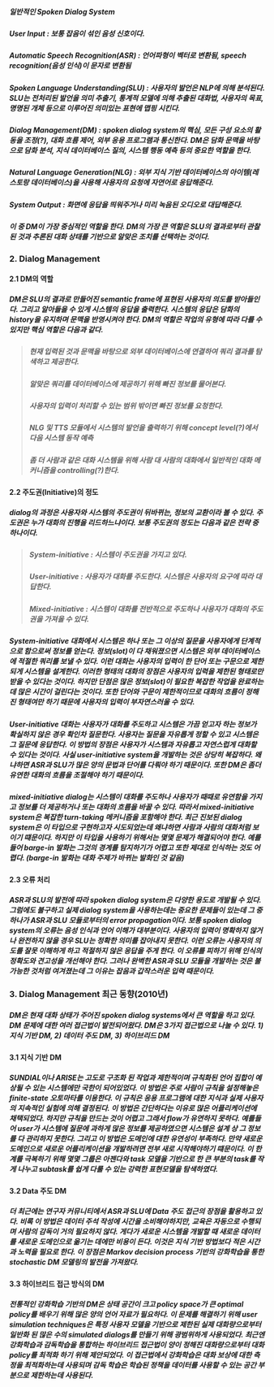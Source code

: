 ##### 일반적인 Spoken Dialog System
##### User Input : 보통 잡음이 섞인 음성 신호이다.
##### Automatic Speech Recognition(ASR) : 언어파형이 벡터로 변환됨, speech recognition(음성 인식)이 문자로 변환됨
##### Spoken Language Understanding(SLU) : 사용자의 발언은 NLP에 의해 분석된다. SLU는 전처리된 발언을 의미 추출기, 통계적 모델에 의해 추출된 대화법, 사용자의 목표, 명명된 개체 등으로 이루어진 의미있는 표현에 맵핑 시킨다.
##### Dialog Management(DM) : spoken dialog system의 핵심, 모든 구성 요소의 활동을 조정(?), 대화 흐름 제어, 외부 응용 프로그램과 통신한다. DM은 담화 문맥을 바탕으로 담화 분석, 지식 데이터베이스 질의, 시스템 행동 예측 등의 중요한 역할을 한다.
##### Natural Language Generation(NLG) : 외부 지식 기반 데이터베이스의 아이템(레스토랑 데이터베이스)을 사용해 사용자의 요청에 자연어로 응답해준다.
##### System Output : 화면에 응답을 띄워주거나 미리 녹음된 오디오로 대답해준다.

##### 이 중 DM이 가장 중심적인 역할을 한다. DM의 가장 큰 역할은 SLU의 결과로부터 관찰된 것과 추론된 대화 상태를 기반으로 알맞은 조치를 선택하는 것이다.

### 2. Dialog Management

#### 2.1 DM의 역할
##### DM은 SLU의 결과로 만들어진 semantic frame에 표현된 사용자의 의도를 받아들인다. 그리고 알아들을 수 있게 시스템의 응답을 출력한다. 시스템의 응답은 담화의 history을 유지하며 문맥을 반영시켜야 한다. DM의 역할은 작업의 유형에 따라 다를 수 있지만 핵심 역할은 다음과 같다.
> ##### 현재 입력된 것과 문맥을 바탕으로 외부 데이터베이스에 연결하여 쿼리 결과를 탐색하고 제공한다.
> ##### 알맞은 쿼리를 데이터베이스에 제공하기 위해 빠진 정보를 물어본다.
> ##### 사용자의 입력이 처리할 수 있는 범위 밖이면 빠진 정보를 요청한다.
> ##### NLG 및 TTS 모듈에서 시스템의 발언을 출력하기 위해 concept level(?)에서 다음 시스템 동작 예측
> ##### 좀 더 사람과 같은 대화 시스템을 위해 사람 대 사람의 대화에서 일반적인 대화 메커니즘을 controlling(?)한다. 

#### 2.2 주도권(Initiative)의 정도
##### dialog의 과정은 사용자와 시스템의 주도권이 뒤바뀌는, 정보의 교환이라 볼 수 있다. 주도권은 누가 대화의 진행을 리드하느냐이다. 보통 주도권의 정도는 다음과 같은 전략 중 하나이다.
> ##### System-initiative : 시스템이 주도권을 가지고 있다.
> ##### User-initiative : 사용자가 대화를 주도한다. 시스템은 사용자의 요구에 따라 대답한다.
> ##### Mixed-initiative : 시스템이 대화를 전반적으로 주도하나 사용자가 대화의 주도권을 가져올 수 있다.
##### System-initiative 대화에서 시스템은 하나 또는 그 이상의 질문을 사용자에게 단계적으로 함으로써 정보를 얻는다. 정보(slot)이 다 채워졌으면 시스템은 외부 데이터베이스에 적절한 쿼리를 보낼 수 있다. 이런 대화는 사용자의 입력이 한 단어 또는 구문으로 제한되게 시스템을 설계한다. 이러한 형태의 대화의 장점은 사용자의 입력을 제한된 형태로만 받을 수 있다는 것이다. 하지만 단점은 많은 정보(slot)이 필요한 복잡한 작업을 완료하는데 많은 시간이 걸린다는 것이다. 또한 단어와 구문이 제한적이므로 대화의 흐름이 정해진 형태여만 하기 때문에 사용자의 입력이 부자연스러울 수 있다.
##### User-initiative 대화는 사용자가 대화를 주도하고 시스템은 가끔 얻고자 하는 정보가 확실하지 않은 경우 확인차 질문한다. 사용자는 질문을 자유롭게 정할 수 있고 시스템은 그 질문에 응답한다. 이 방법의 장점은 사용자가 시스템과 자유롭고 자연스럽게 대화할 수 있다는 것이다. 사실 user-initiative system을 개발하는 것은 상당히 복잡하다. 왜냐하면 ASR과 SLU가 많은 양의 문법과 단어를 다뤄야 하기 때문이다. 또한 DM은 좀더 유연한 대화의 흐름을 조절해야 하기 때문이다.
##### mixed-initiative dialog는 시스템이 대화를 주도하나 사용자가 때때로 유연함을 가지고 정보를 더 제공하거나 또는 대화의 흐름을 바꿀 수 있다. 따라서 mixed-initiative system은 복잡한 turn-taking 메커니즘을 포함해야 한다. 최근 진보된 dialog system은 이 타입으로 구현하고자 시도되었는데 왜냐하면 사람과 사람의 대화처럼 보이기 떄문이다. 하지만 이 타입을 사용하기 위해서는 몇몇 문제가 해결되어야 한다. 예를들어 barge-in 발화는 그것의 경계를 탐지하기가 어렵고 또한 제대로 인식하는 것도 어렵다. (barge-in 발화는 대화 주제가 바뀌는 발화인 것 같음)

#### 2.3 오류 처리
##### ASR과 SLU의 발전에 따라 spoken dialog system은 다양한 용도로 개발될 수 있다. 그럼에도 불구하고 실제 dialog system을 사용하는데는 중요한 문제들이 있는데 그 중 하나가 ASR과 SLU 모듈로부터의 error propagation이다. 보통 spoken dialog system의 오류는 음성 인식과 언어 이해가 대부분이다. 사용자의 입력이 명확하지 않거나 완전하지 않을 경우 SLU는 정확한 의미를 잡아내지 못한다. 이런 오류는 사용자의 의도를 잘못 이해하게 하고 적절하지 않은 응답을 주게 한다. 이 오류를 피하기 위해 인식의 정확도와 견고성을 개선해야 한다. 그러나 완벽한 ASR과 SLU 모듈을 개발하는 것은 불가능한 것처럼 여겨졌는데 그 이유는 잡음과 갑작스러운 입력 때문이다.

### 3. Dialog Management 최근 동향(2010년)
##### DM은 현재 대화 상태가 주어진 spoken dialog systems에서 큰 역할을 하고 있다. DM 문제에 대한 여러 접근법이 발전되어왔다. DM은 3가지 접근법으로 나눌 수 있다. 1) 지식 기반 DM, 2) 데이터 주도 DM, 3) 하이브리드 DM

#### 3.1 지식 기반 DM
##### SUNDIAL이나 ARISE는 고도로 구조화 된 작업과 제한적이며 규칙화된 언어 집합이 예상될 수 있는 시스템에만 국한이 되어있었다. 이 방법은 주로 사람이 규칙을 설정해놓은 finite-state 오토마타를 이용한다. 이 규칙은 응용 프로그램에 대한 지식과 실제 사용자의 지속적인 실험에 의해 결정된다. 이 방법은 간단하다는 이유로 많은 어플리케이션에 채택되었다. 하지만 규칙을 만드는 것이 어렵고 그래서 flow가 유연하지 못하다. 예를들어 user가 시스템에 질문에 과하게 많은 정보를 제공하였으면 시스템은 설계 상 그 정보를 다 관리하지 못한다. 그리고 이 방법은 도메인에 대한 유연성이 부족하다. 만약 새로운 도메인으로 새로운 어플리케이션을 개발하려면 전부 새로 시작해야하기 떄문이다. 이 한계를 극복하기 위해 몇몇 그룹은 아젠다와 task 모델을 기반으로 한 큰 부분의 task를 작게 나누고 subtask를 쉽게 다룰 수 있는 강력한 표현모델을 탐색하였다.

#### 3.2 Data 주도 DM
##### 더 최근에는 연구자 커뮤니티에서 ASR과 SLU에 Data 주도 접근의 장점을 활용하고 있다. 비록 이 방법은 데이터 주석 작성에 시간을 소비해야하지만, 교육은 자동으로 수행되며 사람의 감독이 거의 필요하지 않다. 게다가 새로운 시스템을 개발할 때 새로운 데이터를 새로운 도메인으로 옮기는 데에만 비용이 든다. 이것은 지식 기반 방법보다 적은 시간과 노력을 필요로 한다. 이 장점은 Markov decision process 기반의 강화학습을 통한 stochastic DM 모델링의 발전을 가져왔다.

#### 3.3 하이브리드 접근 방식의 DM
##### 전통적인 강화학습 기반의 DM은 상태 공간이 크고 policy space가 큰 optimal policy를 배우기 위해 많은 양의 언어 자료가 필요하다. 이 문제를 해결하기 위해 user simulation techniques은 특정 사용자 모델을 기반으로 제한된 실제 대화량으로부터 일반화 된 많은 수의 simulated dialogs를 만들기 위해 광범위하게 사용되었다. 최근엔 강화학습과 감독학습을 통합하는 하이브리드 접근법이 양이 정해진 대화량으로부터 대화 policy를 최적화 하기 위해 제안되었다. 이 접근법에서 강화학습은 대화 보상에 대한 측정을 최적화하는데 사용되며 감독 학습은 학습된 정책을 데이터를 사용할 수 있는 공간 부분으로 제한하는데 사용된다.